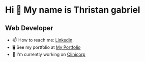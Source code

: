 <h1> Hi 👋 My name is Thristan gabriel </h1>

<h2> Web Developer </h2>

- 📫 How to reach me: <a href="www.linkedin.com/in/thristan-gabriel" target="_blank">Linkedin</a>
- 🖥️  See my portfolio at <a href="https://thristan-9.github.io/My-portfolio/" target="_blank">My Portfolio</a>
- 🚀  I'm currently working on <a href="https://www.clinicorp.com/" target="_blank">Clinicorp</a>

